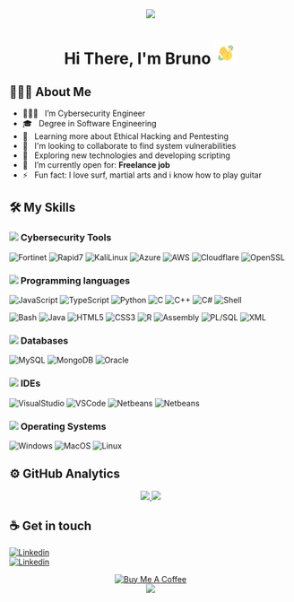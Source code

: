 <div align="center">
<img src="https://i.pinimg.com/originals/77/ca/a3/77caa32884d735d439ade45ba37feaf2.gif" width="400px" />
<br>
</div>

<h1 align="Center">  Hi There, I'm Bruno <img src="https://raw.githubusercontent.com/ashu-guo/ashu-guo/main/assets/wave.gif" width="40px" /> </h1>

<div align="left"> 
  <h2> 👨🏻‍💻 About Me </h2>

  - 👨🏻‍💻 &nbsp; I’m Cybersecurity Engineer
  - 🎓 &nbsp; Degree in Software Engineering
  - 🌱 &nbsp; Learning more about Ethical Hacking and Pentesting
  - 👯 &nbsp; I'm looking to collaborate to find system vulnerabilities
  - 🤔 &nbsp; Exploring new technologies and developing scripting
  - 🔭 &nbsp; I’m currently open for: <b>Freelance job</b>
  - ⚡ &nbsp; Fun fact: I love surf, martial arts and i know how to play guitar  
</div> 

<div align="left">
<h2> 🛠️ My Skills </h2>

### <picture> <img src = "https://github.com/7oSkaaa/7oSkaaa/blob/main/Images/Software_Tools.gif?raw=true" width = 20px>  </picture> Cybersecurity Tools

![Fortinet](https://img.shields.io/badge/-Fortinet-EE3124?style=flat&logo=fortinet&logoColor=white)
![Rapid7](https://img.shields.io/badge/-Rapid7-0055DA?style=flat&logo=rapid&logoColor=white)
![KaliLinux](https://img.shields.io/badge/Kali-557C94?style=flat-square&logo=KaliLinux&logoColor=white)
![Azure](https://custom-icon-badges.demolab.com/badge/Microsoft%20Azure-0089D6?logo=msazure&logoColor=white)
![AWS](https://img.shields.io/badge/-AWS-232F3E?style=flat&logo=amazon&logoColor=white)
![Cloudflare](https://img.shields.io/badge/-Cloudflare-F38020?style=flat&logo=cloudflare&logoColor=white)
![OpenSSL](https://img.shields.io/badge/OpenSSL-721412?style=flat-square&logo=OpenSSL&logoColor=white)



### <picture> <img src = "https://github.com/7oSkaaa/7oSkaaa/blob/main/Images/Programming_Languages.gif?raw=true" width = 20px>  </picture> Programming languages

![JavaScript](https://img.shields.io/badge/JavaScript-F7DF1E?logo=javascript&logoColor=000)
![TypeScript](https://img.shields.io/badge/TypeScript-3178C6?logo=typescript&logoColor=fff)
![Python](https://img.shields.io/badge/Python-3776AB?style=flat-square&logo=Python&logoColor=white)
![C](https://img.shields.io/badge/C-00599C?logo=c&logoColor=white)
![C++](https://img.shields.io/badge/C++-%2300599C.svg?logo=c%2B%2B&logoColor=white)
![C#](https://custom-icon-badges.demolab.com/badge/C%23-%23239120.svg?logo=cshrp&logoColor=white)
![Shell](https://img.shields.io/badge/Shell-FFD500?style=flat-square&logo=Shell&logoColor=white)

![Bash](https://img.shields.io/badge/Bash-4EAA25?logo=gnubash&logoColor=fff)
![Java](https://img.shields.io/badge/Java-%23ED8B00.svg?logo=openjdk&logoColor=white)
![HTML5](https://img.shields.io/badge/HTML-E34F26?style=flat-square&logo=HTML5&logoColor=white)
![CSS3](https://img.shields.io/badge/CSS-1572B6?style=flat-square&logo=CSS3&logoColor=white)
![R](https://img.shields.io/badge/R-%23276DC3.svg?logo=r&logoColor=white)
![Assembly](https://img.shields.io/badge/-Assembly-007AAC?style=flat&logo=assemblyscript&logoColor=white)
![PL/SQL](https://img.shields.io/badge/PL/SQL-CC2927?style=flat&logo=microsoftsqlserver&logoColor=white)
![XML](https://img.shields.io/badge/XML-767C52?logo=xml&logoColor=fff)



### <picture> <img src = "https://github.com/7oSkaaa/7oSkaaa/blob/main/Images/CP_PS.gif?raw=true" width = 20px>  </picture> Databases

![MySQL](https://img.shields.io/badge/MySQL-4479A1?style=flat-square&logo=MySQL&logoColor=white)
![MongoDB](https://img.shields.io/badge/-MongoDB-47A248?style=flat&logo=mongodb&logoColor=white)
![Oracle](https://img.shields.io/badge/-Oracle-F80000?style=flat&logo=oracle&logoColor=white)

### <picture> <img src = "https://github.com/7oSkaaa/7oSkaaa/blob/main/Images/IDEs.gif?raw=true" width = 20px>  </picture> IDEs

![VisualStudio](https://img.shields.io/badge/-VisualStudio-512BD4?style=flat&logo=visualbasic&logoColor=white)
![VSCode](https://img.shields.io/badge/-VisualStudioCode-007ACC?style=flat&logo=visualstudiocode&logoColor=white)
![Netbeans](https://img.shields.io/badge/-NetBeansIDE-1B6AC6?style=flat&logo=apachenetbeanside&logoColor=white)
![Netbeans](https://img.shields.io/badge/-PyCharm-000000?style=flat&logo=pycharm&logoColor=white)



### <picture> <img src = "https://github.com/7oSkaaa/7oSkaaa/blob/main/Images/OS.gif?raw=true" width = 20px>  </picture> Operating Systems

![Windows](https://img.shields.io/badge/Windows-0078D6?style=flat-square&logo=Windows&logoColor=white)
![MacOS](https://img.shields.io/badge/MacOS-000000?style=flat-square&logo=macOS&logoColor=white)
![Linux](https://img.shields.io/badge/-Linux-FCC624?style=flat&logo=linux&logoColor=white)

</div>

<div align="left">
<h2> ⚙️ GitHub Analytics </h2>

<p align="center">
  <a href="https://github.com/kaiUb777">
    <img height="180em" src="https://github-readme-stats-eight-theta.vercel.app/api?username=kaiUb777&show_icons=true&theme=algolia&include_all_commits=true&count_private=true"/>
  </a>
  <a href="https://github.com/kaiUb777">
    <img height="180em" src="https://github-readme-stats-eight-theta.vercel.app/api/top-langs/?username=kaiub777&layout=compact&langs_count=8&theme=algolia"/>
  </a>
</p>
</div>

<div align="left"> 
  <h2> ☕ Get in touch </h2>

[![Linkedin](https://img.shields.io/badge/-Linkedin-0A66C2?style=flat&logo=linkedin&logoColor=white])](https://www.linkedin.com/in/bruno-silva777/)
</br>
[![Linkedin](https://img.shields.io/badge/-GitHub-181717?style=flat&logo=github&logoColor=white])](https://github.com/kaiUb777)

<div align="center">
<a href="https://buymeacoffee.com/kaiub777" target="_blank" rel="noreferrer nofollow">
    <img src="https://cdn.buymeacoffee.com/buttons/default-red.png" alt="Buy Me A Coffee" height="40" width="170" >
</a>
</div>

<div align="center">
<img src="https://readme-typing-svg.herokuapp.com?font=Ubuntu&color=%230EAA20&vCenter=true&lines=Thanks+for+visiting!+You're+welcome!"
</div>
